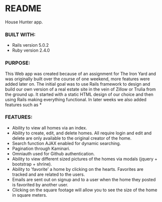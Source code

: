 # README
 House Hunter app.

### BUILT WITH:
- Rails version 5.0.2
- Ruby version 2.4.0

### PURPOSE:

This Web app was created because of an assignment for The Iron Yard and was originally built over the course of one weekend, more features were added later on. The initial goal was to use Rails framework to design and build our own version of a real estate site in the vein of Zillow or Trulia from the ground up. It started with a static HTML design of our choice and then using Rails making everything functional.
In later weeks we also added features such as
*


### FEATURES:
- Ability to view all homes via an index.
- Ability to create, edit, and delete homes. All require login and edit and delete are only available to the original creator of the home.
- Search function AJAX enabled for dynamic searching.
- Pagination through Kaminari.
- Omniauth used for Github authentication.
- Ability to view different sized pictures of the homes via modals (jquery + bootstrap + shrine).
- Ability to 'favorite' a home by clicking on the hearts. Favorites are tracked and are related to the users.
- Emails are sent out on signup and to a user when the home they posted is favorited by another user.
- Clicking on the square footage will allow you to see the size of the home in square meters.
